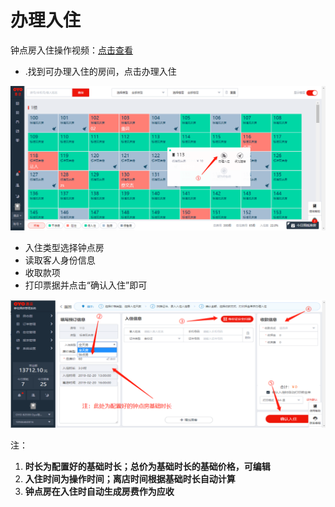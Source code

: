 # 办理入住

钟点房入住操作视频：[点击查看](http://crs-pms-vidio.oss-cn-beijing.aliyuncs.com/%E9%92%9F%E7%82%B9%E6%88%BF%E5%85%A5%E4%BD%8F.mp4)

* .找到可办理入住的房间，点击办理入住

![](../../.gitbook/assets/image%20%28748%29.png)

* 入住类型选择钟点房
* 读取客人身份信息
* 收取款项
* 打印票据并点击“确认入住”即可

![](../../.gitbook/assets/image%20%28271%29.png)

注：

1. **时长为配置好的基础时长；总价为基础时长的基础价格，可编辑**
2. **入住时间为操作时间；离店时间根据基础时长自动计算**
3. **钟点房在入住时自动生成房费作为应收**

